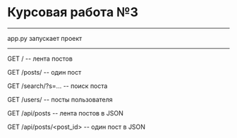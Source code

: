# Курсовая работа №3

---

app.py запускает проект

---

GET /  -- лента постов

GET /posts/<postid>  -- один пост

GET /search/?s=... -- поиск поста

GET /users/<username> -- посты пользователя

GET /api/posts -- лента постов в JSON

GET /api/posts/<post_id> -- один пост  в JSON